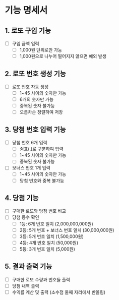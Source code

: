 # 기능 명세서

## 1. 로또 구입 기능
- [ ] 구입 금액 입력
    - [ ] 1,000원 단위로만 가능
    - [ ] 1,000원으로 나누어 떨어지지 않으면 예외 발생

## 2. 로또 번호 생성 기능
- [ ] 로또 번호 자동 생성
    - [ ] 1~45 사이의 숫자만 가능
    - [ ] 6개의 숫자만 가능
    - [ ] 중복된 숫자 불가능
    - [ ] 오름차순 정렬하여 저장

## 3. 당첨 번호 입력 기능
- [ ] 당첨 번호 6개 입력
    - [ ] 쉼표(,)로 구분하여 입력
    - [ ] 1~45 사이의 숫자만 가능
    - [ ] 중복된 숫자 불가능
- [ ] 보너스 번호 1개 입력
    - [ ] 1~45 사이의 숫자만 가능
    - [ ] 당첨 번호와 중복 불가능

## 4. 당첨 기능
- [ ] 구매한 로또와 당첨 번호 비교
- [ ] 당첨 등수 확인
    - [ ] 1등: 6개 번호 일치 (2,000,000,000원)
    - [ ] 2등: 5개 번호 + 보너스 번호 일치 (30,000,000원)
    - [ ] 3등: 5개 번호 일치 (1,500,000원)
    - [ ] 4등: 4개 번호 일치 (50,000원)
    - [ ] 5등: 3개 번호 일치 (5,000원)

## 5. 결과 출력 기능
- [ ] 구매한 로또 수량과 번호들 출력
- [ ] 당첨 내역 출력
- [ ] 수익률 계산 및 출력 (소수점 둘째 자리에서 반올림)